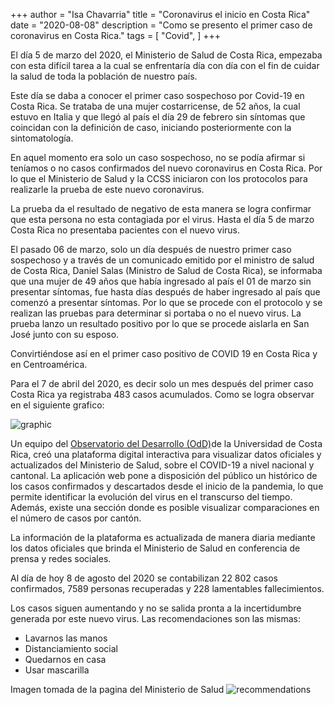 +++
author = "Isa Chavarria"
title = "Coronavirus el inicio en Costa Rica"
date = "2020-08-08"
description = "Como se presento el primer caso de coronavirus en Costa Rica."
tags = [
    "Covid",
]
+++

El día 5 de marzo del 2020, el Ministerio de Salud de Costa Rica, empezaba con esta difícil tarea a la cual se enfrentaría día con día con el fin de cuidar la salud de toda la población de nuestro país.

Este día se daba a conocer el primer caso sospechoso por Covid-19 en Costa Rica. Se trataba de una mujer costarricense, de 52 años, la cual estuvo en Italia y que llegó al país el día 29 de febrero sin síntomas que coincidan con la definición de caso, iniciando posteriormente con la sintomatología.

En aquel momento era solo un caso sospechoso, no se podía afirmar si teníamos o no casos confirmados del nuevo coronavirus en Costa Rica. Por lo que el Ministerio de Salud y la CCSS iniciaron con los protocolos para realizarle la prueba de este nuevo coronavirus. 

La prueba da el resultado de negativo de esta manera se logra confirmar que esta persona no esta contagiada por el virus. Hasta el día 5 de marzo Costa Rica no presentaba pacientes con el nuevo virus. 

El pasado 06 de marzo, solo un día después de nuestro primer caso sospechoso y a través de un comunicado emitido por el ministro de salud de Costa Rica, Daniel Salas (Ministro de Salud de Costa Rica), se informaba que una mujer de 49 años que había ingresado al país el 01 de marzo sin presentar síntomas, fue hasta días después de haber ingresado al país que comenzó a presentar síntomas. Por lo que se procede con el protocolo y se realizan las pruebas para determinar si portaba o no el nuevo virus. La prueba lanzo un resultado positivo por lo que se procede aislarla en San José junto con su esposo.

Convirtiéndose así en el primer caso positivo de COVID 19 en Costa Rica y en Centroamérica. 

Para el 7 de abril del 2020, es decir solo un mes después del primer caso Costa Rica ya registraba 483 casos acumulados. Como se logra observar en el siguiente grafico:


 ![graphic](/img/April7.png)
 
Un equipo del [Observatorio del Desarrollo (OdD)](https://oddapp2.shinyapps.io/CoronavirusCostaRica/)de la Universidad de Costa Rica, creó una plataforma digital interactiva para visualizar datos oficiales y actualizados del Ministerio de Salud, sobre el COVID-19 a nivel nacional y cantonal.
La aplicación web pone a disposición del público un histórico de los casos confirmados y descartados desde el inicio de la pandemia, lo que permite identificar la evolución del virus en el transcurso del tiempo. Además, existe una sección donde es posible visualizar comparaciones en el número de casos por cantón.

La información de la plataforma es actualizada de manera diaria mediante los datos oficiales que brinda el Ministerio de Salud en conferencia de prensa y redes sociales.

Al día de hoy 8 de agosto del 2020 se contabilizan 22 802 casos confirmados, 7589 personas recuperadas y 228 lamentables fallecimientos.

Los casos siguen aumentando y no se salida pronta a la incertidumbre generada por este nuevo virus. Las recomendaciones son las mismas: 
*	Lavarnos las manos
*	Distanciamiento social 
*	Quedarnos en casa
*	Usar mascarilla

Imagen tomada de la pagina del Ministerio de Salud
![recommendations](/img/recomendaciones.jpg)



